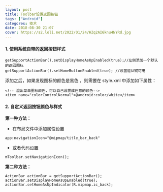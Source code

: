 ```yaml
---
layout: post
title: Toolbar设置返回按钮
tags: ["Android"]
categores: 技术
date: 2018-08-30 21:07
cover: https://s2.loli.net/2022/01/24/HZq2AI6knu4NYRd.jpg
---
```


#### 1. 使用系统自带的返回按钮样式

```
getSupportActionBar().setDisplayHomeAsUpEnabled(true);//左侧添加一个默认的返回图标
getSupportActionBar().setHomeButtonEnabled(true); //设置返回键可用
```


添加之后，如果发现图标的颜色是黑色 ，则需要在 style.xml 中添加如下属性：

```
<!-- 溢出菜单图标颜色，可以自己设置成任意的颜色-->
<item name="colorControlNormal">@android:color/white</item>
```

#### 2. 自定义返回按钮颜色与样式

**第一种方法：**

- 在布局文件中添加属性设置
```
app:navigationIcon="@mipmap/title_bar_back"
```
- 或者代码设置

```
mToolbar.setNavigationIcon();
```

**第二种方法：**

```
ActionBar actionBar = getSupportActionBar();
actionBar.setDisplayHomeAsUpEnabled(true);
actionBar.setHomeAsUpIndicator(R.mipmap.ic_back);
```

